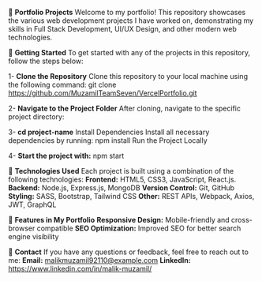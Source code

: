 📂 **Portfolio Projects**
Welcome to my portfolio! This repository showcases the various web development projects I have worked on, demonstrating my skills in Full Stack Development, UI/UX Design, and other modern web technologies.

🚀 **Getting Started**
To get started with any of the projects in this repository, follow the steps below:
 
1- **Clone the Repository**
Clone this repository to your local machine using the following command:
git clone https://github.com/MuzamilTeamSeven/VercelPortfolio.git

2- **Navigate to the Project Folder**
After cloning, navigate to the specific project directory:

3- **cd project-name**
Install Dependencies
Install all necessary dependencies by running:
npm install
Run the Project Locally

4- **Start the project with:**
npm start

🔧 **Technologies Used**
Each project is built using a combination of the following technologies:
**Frontend:** HTML5, CSS3, JavaScript, React.js.
**Backend:** Node.js, Express.js, MongoDB
**Version Control:** Git, GitHub
**Styling:** SASS, Bootstrap, Tailwind CSS
**Other:** REST APIs, Webpack, Axios, JWT, GraphQL

🎯 **Features in My Portfolio**
**Responsive Design:** Mobile-friendly and cross-browser compatible
**SEO Optimization:** Improved SEO for better search engine visibility

📧 **Contact**
If you have any questions or feedback, feel free to reach out to me:
**Email:** malikmuzamil92110@example.com
**LinkedIn:** https://www.linkedin.com/in/malik-muzamil/


